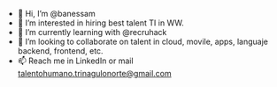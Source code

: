 - 👋 Hi, I’m @banessam
- 👀 I’m interested in hiring best talent TI in WW.
- 🌱 I’m currently learning with @recruhack 
- 💞️ I’m looking to collaborate on talent in cloud, movile, apps, languaje backend, frontend, etc. 
- 📫 Reach me in LinkedIn or mail talentohumano.trinagulonorte@gmail.com

<!---
banessam/banessam is a ✨ special ✨ repository because its `README.md` (this file) appears on your GitHub profile.
You can click the Preview link to take a look at your changes.
--->
